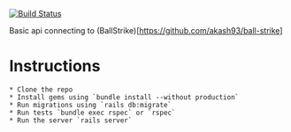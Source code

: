 [![Build Status](https://travis-ci.org/akash93/ball-strike-api.svg?branch=develop)](https://travis-ci.org/akash93/ball-strike-api)

Basic api connecting to (BallStrike)[https://github.com/akash93/ball-strike]

# Instructions
	* Clone the repo
	* Install gems using `bundle install --without production`
	* Run migrations using `rails db:migrate`
	* Run tests `bundle exec rspec` or `rspec`
	* Run the server `rails server`

